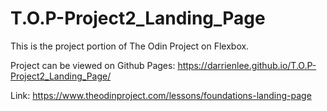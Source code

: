 # T.O.P-Project2_Landing_Page


This is the project portion of The Odin Project on Flexbox.

Project can be viewed on Github Pages: https://darrienlee.github.io/T.O.P-Project2_Landing_Page/

Link: https://www.theodinproject.com/lessons/foundations-landing-page
